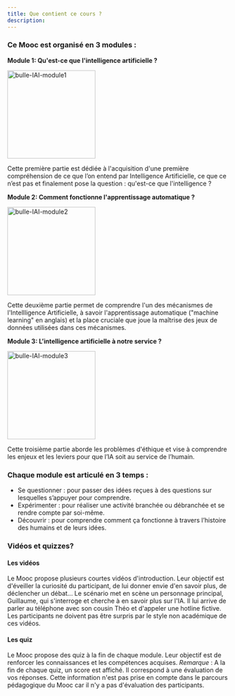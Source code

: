 ```yaml
---
title: Que contient ce cours ?
description:
---
```


### Ce Mooc est organisé en 3 modules :

 **Module 1: Qu'est-ce que l'intelligence artificielle ?**

<img src="../Images/bulle-IAI-module1.png" alt="bulle-IAI-module1" width="200">

Cette première partie est dédiée à l'acquisition d'une première compréhension de ce que l’on entend par Intelligence Artificielle, ce que ce n’est pas et finalement pose la question : qu'est-ce que l'intelligence ?

**Module 2: Comment fonctionne l'apprentissage automatique ?**

<img src="../Images/bulle-IAI-module2.png" alt="bulle-IAI-module2" width="200">

Cette deuxième partie permet de comprendre l'un des mécanismes de l'Intellligence Artificielle, à savoir l'apprentissage automatique ("machine learning" en anglais) et la place cruciale que joue la maîtrise des jeux de données utilisées dans ces mécanismes.

**Module 3: L’intelligence artificielle à notre service ?**

<img src="../Images/bulle-IAI-module3.png" alt="bulle-IAI-module3" width="200">

Cette troisième partie aborde les problèmes d'éthique et vise à comprendre les enjeux et les leviers pour que l’IA soit au service de l’humain.

### Chaque module est articulé en 3 temps :

*   Se questionner : pour passer des idées reçues à des questions sur lesquelles s’appuyer pour comprendre.
*   Expérimenter : pour réaliser une activité branchée ou débranchée et se rendre compte par soi-même.
*   Découvrir : pour comprendre comment ça fonctionne à travers l’histoire des humains et de leurs idées.

### Vidéos et quizzes?

#### Les vidéos

Le Mooc propose plusieurs courtes vidéos d'introduction. Leur objectif est d'éveiller la curiosité du participant, de lui donner envie d'en savoir plus, de déclencher un débat...
Le scénario met en scène un personnage principal, Guillaume, qui s'interroge et cherche à en savoir plus sur l'IA. Il lui arrive de parler au téléphone avec son cousin Théo et d'appeler une hotline fictive.
Les participants ne doivent pas être surpris par le style non académique de ces vidéos.

#### Les quiz

Le Mooc propose des quiz à la fin de chaque module. Leur objectif est de renforcer les connaissances et les compétences acquises.
_Remarque_ : A la fin de chaque quiz, un score est affiché. Il correspond à une évaluation de vos réponses. Cette information n'est pas prise en compte dans le parcours pédagogique du Mooc car il n'y a pas d'évaluation des participants.
